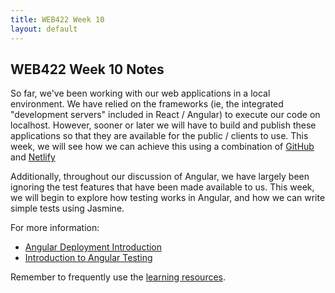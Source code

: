 ```yaml
---
title: WEB422 Week 10
layout: default
---
```


## WEB422 Week 10 Notes

So far, we've been working with our web applications in a local environment. We have relied on the frameworks (ie, the integrated "development servers" included in React / Angular) to execute our code on localhost. However, sooner or later we will have to build and publish these applications so that they are available for the public / clients to use.  This week, we will see how we can achieve this using a combination of [GitHub](https://github.com/) and [Netlify](https://www.netlify.com/)

Additionally, throughout our discussion of Angular, we have largely been ignoring the test features that have been made available to us. This week, we will begin to explore how testing works in Angular, and how we can write simple tests using Jasmine.

For more information:

* [Angular Deployment Introduction](angular-deployment-intro)
* [Introduction to Angular Testing](angular-testing-intro)

Remember to frequently use the [learning resources](/resources).
